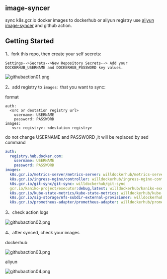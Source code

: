 
## image-syncer
sync k8s.gcr.io docker images to dockerhub or aliyun registry use [aliyun image-syncer](https://github.com/AliyunContainerService/image-syncer) and github action.

## Getting Started

1、fork this repo, then create your self secrets:
```
Settings-->Secrets-->New Repository Secrets--> Add your DOCKERHUB_USERNAME and DOCKERHUB_PASSWORD key values.
```
![githubaction01.png](https://i.loli.net/2021/08/21/TjN76FtngG5Dehf.png)

2、add registry to `images:` that you want to sync:

format
```
auth:
  <src or destation registry url>
    username: USERNAME
    password: PASSWORD
images:
   <src registry>: <destation registry>
```

do not change USERNAME and PASSWORD ,it will be replaced by sed command

```yaml
auth:
  registry.hub.docker.com:
    username: USERNAME
    password: PASSWORD
images:
  k8s.gcr.io/metrics-server/metrics-server: willdockerhub/metrics-server
  k8s.gcr.io/ingress-nginx/controller: willdockerhub/ingress-nginx-controller
  k8s.gcr.io/git-sync/git-sync: willdockerhub/git-sync
  gcr.io/kaniko-project/executor:debug,latest: willdockerhub/kaniko-executor
  k8s.gcr.io/kube-state-metrics/kube-state-metrics: willdockerhub/kube-state-metrics
  k8s.gcr.io/sig-storage/nfs-subdir-external-provisioner: willdockerhub/nfs-subdir-external-provisioner
  k8s.gcr.io/prometheus-adapter/prometheus-adapter: willdockerhub/prometheus-adapter
```

3、check action logs

![githubaction02.png](https://i.loli.net/2021/08/21/OkXVWY8pN6Foat7.png)

4、after synced, check your images

dockerhub

![githubaction03.png](https://i.loli.net/2021/08/21/K2PzDTV3qu61WIO.png)

aliyun

![githubaction04.png](https://i.loli.net/2021/08/21/drQzkbeCNDXqcH4.png)


